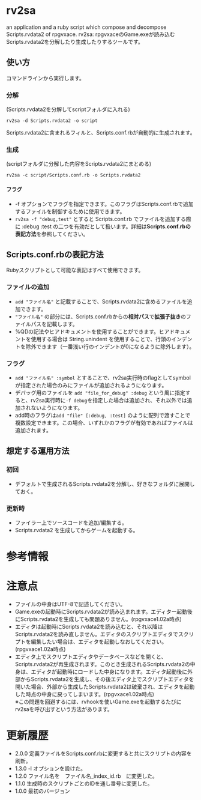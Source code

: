 rv2sa
=====
an application and a ruby script which compose and decompose Scripts.rvdata2 of rpgvxace.
rv2sa: rpgvxaceのGame.exeが読み込むScripts.rvdata2を分解したり生成したりするツールです。

## 使い方
コマンドラインから実行します。

### 分解
(Scripts.rvdata2を分解してscriptフォルダに入れる)

`rv2sa -d Scripts.rvdata2 -o script`

Scripts.rvdata2に含まれるフィルと、Scripts.conf.rbが自動的に生成されます。


### 生成
(scriptフォルダに分解した内容をScripts.rvdata2にまとめる)

`rv2sa -c script/Scripts.conf.rb -o Scripts.rvdata2`

#### フラグ

* -f オプションでフラグを指定できます。このフラグはScripts.conf.rbで追加するファイルを制御するために使用できます。
* `rv2sa -f "debug,test"` とすると Scripts.conf.rb でファイルを追加する際に :debug :test の二つを有効だとして扱います。詳細は**Scripts.conf.rbの表記方法**を参照してください。


## Scripts.conf.rbの表記方法

Rubyスクリプトとして可能な表記はすべて使用できます。

### ファイルの追加

* `add "ファイル名"` と記載することで、Scripts.rvdata2に含めるファイルを追加できます。
* `"ファイル名"` の部分には、Scripts.conf.rbからの**相対パス**で**拡張子抜き**のファイルパスを記載します。
* %Q()の記法やヒアドキュメントを使用することができます。ヒアドキュメントを使用する場合は String.unindent を使用することで、行頭のインデントを除外できます（一番浅い行のインデントが0になるように除外します）。

### フラグ

* `add "ファイル名" :symbol` とすることで、rv2sa実行時のflagとしてsymbolが指定された場合のみにファイルが追加されるようになります。
* デバッグ用のファイルを `add "file_for_debug" :debug` という風に指定すると、rv2sa実行時に`-f debug`を指定した場合は追加され、それ以外では追加されないようになります。
* add時のフラグは`add "file" [:debug, :test]` のように配列で渡すことで複数設定できます。この場合、いずれかのフラグが有効であればファイルは追加されます。


## 想定する運用方法

### 初回
* デフォルトで生成されるScripts.rvdata2を分解し、好きなフォルダに展開しておく。

### 更新時
* ファイラー上でソースコードを追加/編集する。
* Scripts.rvdata2 を生成してからゲームを起動する。


# 参考情報

# 注意点
* ファイルの中身はUTF-8で記述してください。
* Game.exeの起動時にScripts.rvdata2が読み込まれます。エディター起動後にScripts.rvdata2を生成しても問題ありません。(rpgvxace1.02a時点)
* エディタは起動時にScripts.rvdata2を読み込むと、それ以降はScripts.rvdata2を読み直しません。エディタのスクリプトエディタでスクリプトを編集したい場合は、エディタを起動しなおしてください。(rpgvxace1.02a時点)
* エディタ上でスクリプトエディタやデータベースなどを開くと、Scripts.rvdata2が再生成されます。このとき生成されるScripts.rvdata2の中身は、エディタが起動時にロードした中身になります。エディタ起動後に外部からScripts.rvdata2を生成し、その後エディタ上でスクリプトエディタを開いた場合、外部から生成したScripts.rvdata2は破棄され、エディタを起動した時点の中身に戻ってしまいます。(rpgvxace1.02a時点)  
※この問題を回避するには、rvhookを使いGame.exeを起動するたびにrv2saを呼び出すという方法があります。

# 更新履歴
* 2.0.0 定義ファイルをScripts.conf.rbに変更すると共にスクリプトの内容を刷新。
* 1.3.0 -l オプションを設けた。
* 1.2.0	ファイル名を　ファイル名_index_id.rb　に変更した。
* 1.1.0	生成時のスクリプトごとのIDを通し番号に変更した。
* 1.0.0	最初のバージョン

